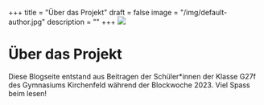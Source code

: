 +++
title = "Über das Projekt"
draft = false
image = "/img/default-author.jpg"
description = ""
+++
![](/img/default-author.jpg)

# Über das Projekt

Diese Blogseite entstand aus Beitragen der Schüler*innen der Klasse G27f des Gymnasiums Kirchenfeld während der Blockwoche 2023. Viel Spass beim lesen!